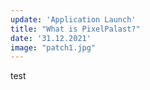 ```yaml
---
update: 'Application Launch'
title: "What is PixelPalast?"
date: '31.12.2021'
image: "patch1.jpg"
---
```


test